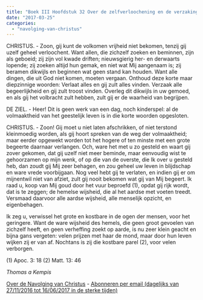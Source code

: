 ```yaml
---
title: "Boek III Hoofdstuk 32 Over de zelfverloochening en de verzaking van alle begeerlijkheid"
date: "2017-03-25"
categories: 
  - "navolging-van-christus"
---
```


CHRISTUS. - Zoon, gij kunt de volkomen vrijheid niet bekomen, tenzij gij uzelf geheel verloochent. Want allen, die zichzelf zoeken en beminnen, zijn als geboeid; zij zijn vol kwade driften; nieuwsgierig her- en derwaarts lopende; zij zoeken altijd hun gemak, en niet wat Mij aangenaam is; zij beramen dikwijls en beginnen wat geen stand kan houden. Want alle dingen, die uit God niet komen, moeten vergaan. Onthoud deze korte maar diepzinnige woorden: Verlaat alles en gij zult alles vinden. Verzaak alle begeerlijkheid en gij zult troost vinden. Overleg dit dikwijls in uw gemoed, en als gij het volbracht zult hebben, zult gij er de waarheid van begrijpen.

DE ZIEL. - Heer! Dit is geen werk van een dag, noch kinderspel: al de volmaaktheid van het geestelijk leven is in die korte woorden opgesloten.

CHRISTUS. - Zoon! Gij moet u niet laten afschrikken, of niet terstond kleinmoedig worden, als gij hoort spreken van de weg der volmaaktheid; maar eerder opgewekt worden tot het hogere of ten minste met een grote begeerte daarnaar verlangen. Och, ware het met u zo gesteld en waart gij zover gekomen, dat gij uzelf niet meer beminde, maar eenvoudig wist te gehoorzamen op mijn wenk, of op die van de overste, die Ik over u gesteld heb, dan zoudt gij Mij zeer behagen, en zou geheel uw leven in blijdschap en ware vrede voorbijgaan. Nog veel hebt gij te verlaten, en indien gij er om mijnentwil niet van afziet, zult gij nooit bekomen wat gij van Mij begeert. Ik raad u, koop van Mij goud door het vuur beproefd (1), opdat gij rijk wordt, dat is te zeggen; de hemelse wijsheid, die al het aardse met voeten treedt. Versmaad daarvoor alle aardse wijsheid, alle menselijk opzicht, en eigenbehagen.

Ik zeg u, verwissel het grote en kostbare in de ogen der mensen, voor het geringere. Want de ware wijsheid des hemels, die geen groot gevoelen van zichzelf heeft, en geen verheffing zoekt op aarde, is nu zeer klein geacht en bijna gans vergeten: velen prijzen met haar de mond, maar door hun leven wijken zij er van af. Nochtans is zij die kostbare parel (2), voor velen verborgen.

(1) Apoc. 3: 18 (2) Matt. 13: 46

_Thomas a Kempis_

[Over de Navolging van Christus](/blog/de-navolging-van-christus-in-de-sterke-tijden/) - [Abonneren per email (dagelijks van 27/11/2016 tot 16/06/2017 in de sterke tijden)](http://eepurl.com/cg9VGT)
